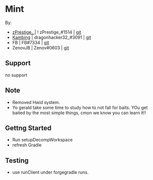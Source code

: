 # Mint 
By:
* [zPrestige_ ](https://www.youtube.com/channel/UCQTNW6i3K5nSFw7-fvnJ90A) | ! zPrestige_#1514 | [git](https://github.com/RealzPrestige)
* [Kambing](https://www.youtube.com/c/FawwazIqbalpro) | dragonhacker32_#3091 | [git](https://github.com/ProfKambing)
* FB | FB#7334 | [git](https://github.com/jewbob)
* ZenovJB | Zenov#0603 | [git](https://github.com/ZenovJB)

## Support
no support 

## Note
* Removed Hwid system.
* Yo gerald take some time to study how to not fall for baits. YOu get baited by the most simple things, cmon we know you can learn it!!

## Gettng Started
* Run setupDecompWorkspace
* refresh Gradle

## Testing
* use runClient under forgegradle runs.
